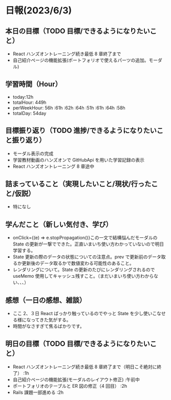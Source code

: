# 日報(2023/6/3)

## 本日の目標（TODO 目標/できるようになりたいこと）

- React ハンズオントレーニング続き最低 8 章終了まで
- 自己紹介ページの機能拡張(ポートフォリオで使えるパーツの追加。モーダル)

## 学習時間（Hour）

- today:12h
- totalHour: 449h
- perWeekHour: 56h :61h :62h :64h :51h :61h :64h :58h
- totalDay: 54day

## 目標振り返り（TODO 進捗/できるようになりたいこと振り返り）

- モーダル表示の完成
- 学習教材動画のハンズオンで GitHubApi を用いた学習記録の表示
- React ハンズオントレーニング 8 章途中

## 詰まっていること（実現したいこと/現状/行ったこと/仮説）

- 特になし

## 学んだこと（新しい気付き、学び）

- onClick={(e) => e.stopPropagation()}この一文で結構悩んだモーダルの State の更新が一撃でできた。正直いまいち使い方わかっていないので明日学習する。
- State 更新の際のデータの状態についての注意点。prev で更新前のデータ取るか更新後のデータ取るかで数値変わる可能性のあること。
- レンダリングについて。State の更新のたびにレンダリングされるので useMemo 使用してキャッシュ残すこと。（まだいまいち使い方わからない、、、）

## 感想（一日の感想、雑談）

- ここ 2、３日 React ばっかり触っているのでやっと State を少し使いこなせる様になってきた気がする。
- 時間がなさすぎて焦るばかりです。

## 明日の目標（TODO 目標/できるようになりたいこと）

- React ハンズオントレーニング続き最低 8 章終了まで（明日こそ絶対に終了） :1h
- 自己紹介ページの機能拡張(モーダルのレイアウト修正) :午前中
- ポートフォリオのテーブルと ER 図の修正（4 回目） :2h
- Rails 課題一部進める :2h
